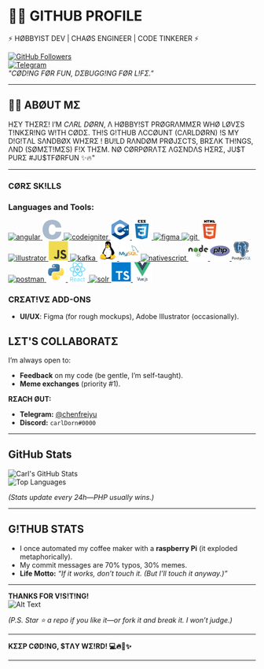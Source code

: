 # **👨‍💻 GITHUB PROFILE**  
⚡ HØBBYIST DEV | CHAØS ENGINEER | CODE TINKERER ⚡

[![GitHub Followers](https://img.shields.io/github/followers/carlDorn?label=Follow%20%40carlDorn&style=social)](https://github.com/carlDorn)  
[![Telegram](https://img.shields.io/badge/Telegram-@chenfreiyu-2CA5E0?style=flat&logo=telegram)](https://t.me/chenfreiyu)  
*"CØD!NG FØR FUN, DΣBUGG!NG FØR L!FΣ."*  

---

## **📲🪫 ABØUT MΣ**  
HΣY THΣRΣ! I’M *CΛRL DØRN*, Λ HØBBY!ST PRØGRΛMMΣR WHØ LØVΣS T!NKΣR!NG W!TH CØDΣ. TH!S G!THUB ΛCCØUNT (CΛRLDØRN) !S MY D!G!TΛL SΛNDBØX WHΣRΣ ! BU!LD RΛNDØM PRØJΣCTS, BRΣΛK TH!NGS, ΛND (SØMΣT!MΣS) F!X THΣM. NØ CØRPØRΛTΣ ΛGΣNDΛS HΣRΣ, JU$T PURΣ #JU$TFØRFUN ✨🔥"

---

### **CØRΣ SK!LLS**  
<h3 align="left">Languages and Tools:</h3>
<p align="left"> <a href="https://angular.io" target="_blank" rel="noreferrer"> <img src="https://angular.io/assets/images/logos/angular/angular.svg" alt="angular" width="40" height="40"/> </a> <a href="https://www.cprogramming.com/" target="_blank" rel="noreferrer"> <img src="https://raw.githubusercontent.com/devicons/devicon/master/icons/c/c-original.svg" alt="c" width="40" height="40"/> </a> <a href="https://codeigniter.com" target="_blank" rel="noreferrer"> <img src="https://cdn.worldvectorlogo.com/logos/codeigniter.svg" alt="codeigniter" width="40" height="40"/> </a> <a href="https://www.w3schools.com/cpp/" target="_blank" rel="noreferrer"> <img src="https://raw.githubusercontent.com/devicons/devicon/master/icons/cplusplus/cplusplus-original.svg" alt="cplusplus" width="40" height="40"/> </a> <a href="https://www.w3schools.com/css/" target="_blank" rel="noreferrer"> <img src="https://raw.githubusercontent.com/devicons/devicon/master/icons/css3/css3-original-wordmark.svg" alt="css3" width="40" height="40"/> </a> <a href="https://www.figma.com/" target="_blank" rel="noreferrer"> <img src="https://www.vectorlogo.zone/logos/figma/figma-icon.svg" alt="figma" width="40" height="40"/> </a> <a href="https://git-scm.com/" target="_blank" rel="noreferrer"> <img src="https://www.vectorlogo.zone/logos/git-scm/git-scm-icon.svg" alt="git" width="40" height="40"/> </a> <a href="https://www.w3.org/html/" target="_blank" rel="noreferrer"> <img src="https://raw.githubusercontent.com/devicons/devicon/master/icons/html5/html5-original-wordmark.svg" alt="html5" width="40" height="40"/> </a> <a href="https://www.adobe.com/in/products/illustrator.html" target="_blank" rel="noreferrer"> <img src="https://www.vectorlogo.zone/logos/adobe_illustrator/adobe_illustrator-icon.svg" alt="illustrator" width="40" height="40"/> </a> <a href="https://developer.mozilla.org/en-US/docs/Web/JavaScript" target="_blank" rel="noreferrer"> <img src="https://raw.githubusercontent.com/devicons/devicon/master/icons/javascript/javascript-original.svg" alt="javascript" width="40" height="40"/> </a> <a href="https://kafka.apache.org/" target="_blank" rel="noreferrer"> <img src="https://www.vectorlogo.zone/logos/apache_kafka/apache_kafka-icon.svg" alt="kafka" width="40" height="40"/> </a> <a href="https://www.linux.org/" target="_blank" rel="noreferrer"> <img src="https://raw.githubusercontent.com/devicons/devicon/master/icons/linux/linux-original.svg" alt="linux" width="40" height="40"/> </a> <a href="https://www.mysql.com/" target="_blank" rel="noreferrer"> <img src="https://raw.githubusercontent.com/devicons/devicon/master/icons/mysql/mysql-original-wordmark.svg" alt="mysql" width="40" height="40"/> </a> <a href="https://nativescript.org/" target="_blank" rel="noreferrer"> <img src="https://raw.githubusercontent.com/detain/svg-logos/780f25886640cef088af994181646db2f6b1a3f8/svg/nativescript.svg" alt="nativescript" width="40" height="40"/> </a> <a href="https://nodejs.org" target="_blank" rel="noreferrer"> <img src="https://raw.githubusercontent.com/devicons/devicon/master/icons/nodejs/nodejs-original-wordmark.svg" alt="nodejs" width="40" height="40"/> </a> <a href="https://www.php.net" target="_blank" rel="noreferrer"> <img src="https://raw.githubusercontent.com/devicons/devicon/master/icons/php/php-original.svg" alt="php" width="40" height="40"/> </a> <a href="https://www.postgresql.org" target="_blank" rel="noreferrer"> <img src="https://raw.githubusercontent.com/devicons/devicon/master/icons/postgresql/postgresql-original-wordmark.svg" alt="postgresql" width="40" height="40"/> </a> <a href="https://postman.com" target="_blank" rel="noreferrer"> <img src="https://www.vectorlogo.zone/logos/getpostman/getpostman-icon.svg" alt="postman" width="40" height="40"/> </a> <a href="https://www.python.org" target="_blank" rel="noreferrer"> <img src="https://raw.githubusercontent.com/devicons/devicon/master/icons/python/python-original.svg" alt="python" width="40" height="40"/> </a> <a href="https://reactjs.org/" target="_blank" rel="noreferrer"> <img src="https://raw.githubusercontent.com/devicons/devicon/master/icons/react/react-original-wordmark.svg" alt="react" width="40" height="40"/> </a> <a href="https://lucene.apache.org/solr/" target="_blank" rel="noreferrer"> <img src="https://www.vectorlogo.zone/logos/apache_solr/apache_solr-icon.svg" alt="solr" width="40" height="40"/> </a> <a href="https://www.typescriptlang.org/" target="_blank" rel="noreferrer"> <img src="https://raw.githubusercontent.com/devicons/devicon/master/icons/typescript/typescript-original.svg" alt="typescript" width="40" height="40"/> </a> <a href="https://vuejs.org/" target="_blank" rel="noreferrer"> <img src="https://raw.githubusercontent.com/devicons/devicon/master/icons/vuejs/vuejs-original-wordmark.svg" alt="vuejs" width="40" height="40"/> </a> </p>

### **CRΣAT!VΣ ADD-ONS**  
- **UI/UX**: Figma (for rough mockups), Adobe Illustrator (occasionally). 

## **LΣT'S COLLABORATΣ**  
I’m always open to:   
- **Feedback** on my code (be gentle, I’m self-taught).  
- **Meme exchanges** (priority #1).  

**RΣACH ØUT:**  
- **Telegram:** [@chenfreiyu](https://t.me/chenfreiyu)  
- **Discord:** `carlDorn#0000`   

---

## **GitHub Stats**  
![Carl's GitHub Stats](https://github-readme-stats.vercel.app/api?username=carlDorn&show_icons=true&theme=radical&hide_border=true)  
![Top Languages](https://github-readme-stats.vercel.app/api/top-langs/?username=carlDorn&layout=compact&theme=radical&hide_border=true)  

*(Stats update every 24h—PHP usually wins.)*  

---

## **G!THUB STATS**  
- I once automated my coffee maker with a **raspberry Pi** (it exploded metaphorically).  
- My commit messages are 70% typos, 30% memes.  
- **Life Motto:** *“If it works, don’t touch it. (But I’ll touch it anyway.)”*  

---

**THANKS FOR V!S!T!NG!**  
![Alt Text](https://media.giphy.com/media/v1.Y2lkPTc5MGI3NjExcDlqY2VjY3Z6bW5vYzV5dG5xY2R5Y2J6eGJmNnB1ZzZ0eWZ1biZlcD12MV9pbnRlcm5hbF9naWZfYnlfaWQmY3Q9Zw/xT5LMHxhOfscxPfIfm/giphy.gif)  

*(P.S. Star ⭐ a repo if you like it—or fork it and break it. I won’t judge.)*  

--- 

**KΣΣP CØD!NG, $TΛY WΣ!RD! 💻🔥🤪✨**  

--- 
